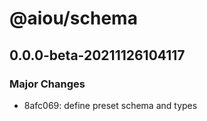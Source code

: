 # @aiou/schema

## 0.0.0-beta-20211126104117
### Major Changes

- 8afc069: define preset schema and types
